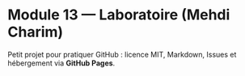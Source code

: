 # Module 13 — Laboratoire (Mehdi Charim)

Petit projet pour pratiquer GitHub : licence MIT, Markdown, Issues et hébergement via **GitHub Pages**.
